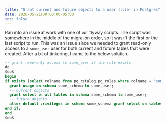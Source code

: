 ```yaml
---
title: "Grant current and future objects to a user (role) in Postgres"
date: 2020-05-21T00:00:00-05:00
toc: false
---
```


Ran into an issue at work with one of our flyway scripts. The script was somewhere in the middle of the migration order, so it wasn't the first or the last script to run. This was an issue since we needed to grant read-only access to a `some_user` user for both current and future tables that were created. After a bit of tinkering, I came to the below solution. 

```sql
-- grant read-only access to some_user if the role exists
do
$do$
begin
if exists (select rolname from pg_catalog.pg_roles where rolname = 'some_user') then
  grant usage on schema some_schema to some_user;
  -- current objects
  grant select on all tables in schema some_schema to some_user;
  -- future objects
  alter default privileges in schema some_schema grant select on tables to some_user;
end if;
end
$do$
```

